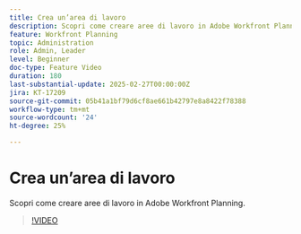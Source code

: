 ```yaml
---
title: Crea un’area di lavoro
description: Scopri come creare aree di lavoro in Adobe Workfront Planning.
feature: Workfront Planning
topic: Administration
role: Admin, Leader
level: Beginner
doc-type: Feature Video
duration: 180
last-substantial-update: 2025-02-27T00:00:00Z
jira: KT-17209
source-git-commit: 05b41a1bf79d6cf8ae661b42797e8a8422f78388
workflow-type: tm+mt
source-wordcount: '24'
ht-degree: 25%

---
```



# Crea un’area di lavoro

Scopri come creare aree di lavoro in Adobe Workfront Planning.

>[!VIDEO](https://video.tv.adobe.com/v/3448269/?learn=on&enablevpops&captions=ita)
